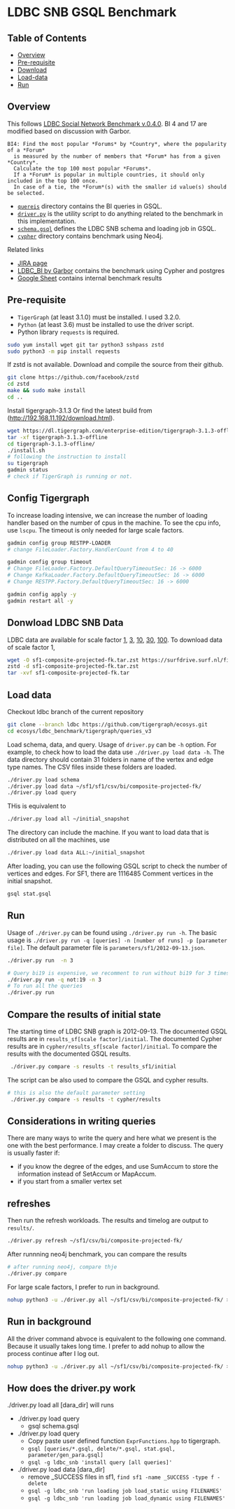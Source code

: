 # LDBC SNB GSQL Benchmark

## Table of Contents
* [Overview](#Overview)
* [Pre-requisite](#Pre-requisite)
* [Download](#Donwload-LDBC-SNB-Data)
* [Load-data](#Load-data)
* [Run](#run)

## Overview
This follows [LDBC Social Network Benchmark v.0.4.0](https://github.com/ldbc/ldbc_snb_docs). BI 4 and 17 are modified based on discussion with Garbor. 
```
BI4: Find the most popular *Forums* by *Country*, where the popularity of a *Forum*
  is measured by the number of members that *Forum* has from a given *Country*.
  Calculate the top 100 most popular *Forums*.
  If a *Forum* is popular in multiple countries, it should only included in the top 100 once.
  In case of a tie, the *Forum*(s) with the smaller id value(s) should be selected.
```
* [`quereis`](./queries) directory contains the BI queries in GSQL.
* [`driver.py`](./driver.py) is the utility script to do anything related to the benchmark in this implementation.
* [`schema.gsql`](./schema.gsql) defines the LDBC SNB schema and loading job in GSQL.
* [`cypher`](./cypher) directory contains benchmark using Neo4j.

Related links
* [JIRA page](https://graphsql.atlassian.net/wiki/spaces/GRAP/pages/2352251355/LDBC-SNB)
* [LDBC_BI by Garbor](https://github.com/ldbc/ldbc_snb_bi) contains the benchmark using Cypher and postgres
* [Google Sheet](https://docs.google.com/spreadsheets/d/1NVdrOQtYBZl3g2B_jxYozo2pV-8B0Zzf50XDVw0JzTg/edit?ts=60b84592#gid=1034343597) contains internal benchmark results

## Pre-requisite 
* `TigerGraph` (at least 3.1.0) must be installed. I used 3.2.0. 
* `Python` (at least 3.6) must be installed to use the driver script. 
* Python library `requests` is required.

```sh
sudo yum install wget git tar python3 sshpass zstd 
sudo python3 -m pip install requests
```
If zstd is not available. Download and compile the source from their github.
```sh
git clone https://github.com/facebook/zstd
cd zstd 
make && sudo make install
cd ..
```

Install tigergraph-3.1.3 Or find the latest build from (http://192.168.11.192/download.html). 
```sh
wget https://dl.tigergraph.com/enterprise-edition/tigergraph-3.1.3-offline.tar.gz
tar -xf tigergraph-3.1.3-offline
cd tigergraph-3.1.3-offline/
./install.sh
# following the instruction to install
su tigergraph
gadmin status
# check if TigerGraph is running or not.
```

## Config Tigergraph
To increase loading intensive, we can increase the number of loading handler based on the number of cpus in the machine. To see the cpu info, use `lscpu`. 
The timeout is only needed for large scale factors.
```sh
gadmin config group RESTPP-LOADER
# change FileLoader.Factory.HandlerCount from 4 to 40

gadmin config group timeout 
# Change FileLoader.Factory.DefaultQueryTimeoutSec: 16 -> 6000
# Change KafkaLoader.Factory.DefaultQueryTimeoutSec: 16 -> 6000
# Change RESTPP.Factory.DefaultQueryTimeoutSec: 16 -> 6000

gadmin config apply -y
gadmin restart all -y
```

## Donwload LDBC SNB Data 
LDBC data are available for scale factor [1](https://surfdrive.surf.nl/files/index.php/s/xM6ujh448lnJxXX/download), [3](https://surfdrive.surf.nl/files/index.php/s/fY7YocVgsJhmqdT/download), [10](https://surfdrive.surf.nl/files/index.php/s/SY6lRzEzDvvESfJ/download), [30](https://surfdrive.surf.nl/files/index.php/s/dtkgN7ZDT37vOnm/download), [100](https://surfdrive.surf.nl/files/index.php/s/gxNeHFKWVwO0WRm/download). To download data of scale factor 1,

```sh
wget -O sf1-composite-projected-fk.tar.zst https://surfdrive.surf.nl/files/index.php/s/xM6ujh448lnJxXX/download 
zstd -d sf1-composite-projected-fk.tar.zst 
tar -xvf sf1-composite-projected-fk.tar
```

## Load data
Checkout ldbc branch of the current repository
```sh
git clone --branch ldbc https://github.com/tigergraph/ecosys.git
cd ecosys/ldbc_benchmark/tigergraph/queries_v3
```
Load schema, data, and query. Usage of `driver.py` can be `-h` option. For example, to check how to load the data use `./driver.py load data -h`. The data directory should contain 31 folders in name of the vertex and edge type names. The CSV files inside these folders are loaded. 
```sh
./driver.py load schema
./driver.py load data ~/sf1/sf1/csv/bi/composite-projected-fk/
./driver.py load query
```
THis is equivalent to
```sh
./driver.py load all ~/initial_snapshot
```

The directory can include the machine. If you want to load data that is distributed on all the machines, use
```sh
./driver.py load data ALL:~/initial_snapshot 
``` 
After loading, you can use the following GSQL script to check the number of vertices and edges. For SF1, there are 1116485 Comment vertices in the initial snapshot.

```sh
gsql stat.gsql
```

## Run
Usage of `./driver.py` can be found using `./driver.py run -h`. The basic usage is `./driver.py run -q [queries] -n [number of runs] -p [parameter file]`. The default parameter file is `parameters/sf1/2012-09-13.json`.
```sh
./driver.py run  -n 3
```


```sh
# Query bi19 is expensive, we recomment to run without bi19 for 3 times
./driver.py run -q not:19 -n 3
# To run all the queries
./driver.py run 
```
## Compare the results of initial state

The starting time of LDBC SNB graph is 2012-09-13. The documented GSQL results are in `results_sf[scale factor]/initial`. The documented  Cypher results are in `cypher/results_sf[scale factor]/initial`. To compare the results with the documented GSQL results.
```sh
 ./driver.py compare -s results -t results_sf1/initial
```
The script can be also used to compare the GSQL and cypher results. 
```sh
# this is also the default parameter setting
 ./driver.py compare -s results -t cypher/results 
```

## Considerations in writing queries
There are many ways to write the query and here what we present is the one with the best performance. 
I may create a folder to discuss. The query is usually faster if:
* if you know the degree of the edges, and use SumAccum to store the information instead of SetAccum or MapAccum.
* if you start from a smaller vertex set 

## refreshes

Then run the refresh workloads. The results and timelog are output to `results/`. 
```sh
./driver.py refresh ~/sf1/csv/bi/composite-projected-fk/ 
```
After runnning neo4j benchmark, you can compare the results
```sh
# after running neo4j, compare thje
./driver.py compare 
```

For large scale factors, I prefer to run in background. 
```sh
nohup python3 -u ./driver.py all ~/sf1/csv/bi/composite-projected-fk/ > foo.out 2>&1 & 
```

## Run in background
All the driver command abvoce is equivalent to the following one command. Because it usually takes long time. I prefer to add nohup to allow the process continue after I log out.
```sh
nohup python3 -u ./driver.py all ~/sf1/csv/bi/composite-projected-fk/ > foo.out 2>&1 < /dev/null &  
```

## How does the driver.py work
./driver.py load all [dara_dir] will runs
* ./driver.py load query 
  *  gsql schema.gsql
* ./driver.py load query 
  * Copy paste user defined function `ExprFunctions.hpp` to tigergraph. 
  * `gsql [queries/*.gsql, delete/*.gsql, stat.gsql, parameter/gen_para.gsql]`
  * `gsql -g ldbc_snb 'install query [all queries]'` 
* ./driver.py load data [dara_dir]
  * remove _SUCCESS files in sf1, `find sf1 -name _SUCCESS -type f -delete`
  * `gsql -g ldbc_snb 'run loading job load_static using FILENAMES'`
  * `gsql -g ldbc_snb 'run loading job load_dynamic using FILENAMES'`


